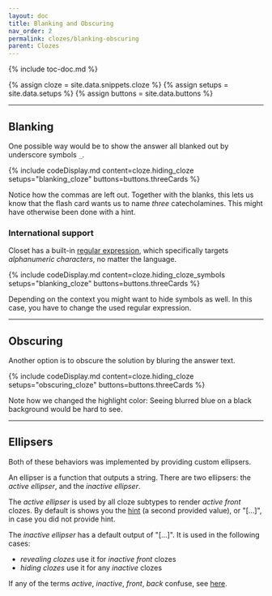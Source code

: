 ```yaml
---
layout: doc
title: Blanking and Obscuring
nav_order: 2
permalink: clozes/blanking-obscuring
parent: Clozes
---
```


{% include toc-doc.md %}

{% assign cloze = site.data.snippets.cloze %}
{% assign setups = site.data.setups %}
{% assign buttons = site.data.buttons %}

---
## Blanking

One possible way would be to show the answer all blanked out by underscore symbols `_`.

{% include codeDisplay.md content=cloze.hiding_cloze setups="blanking_cloze" buttons=buttons.threeCards %}

Notice how the commas are left out.
Together with the blanks, this lets us know that the flash card wants us to name _three_ catecholamines.
This might have otherwise been done with a hint.

### International support

Closet has a built-in [regular expression](https://en.wikipedia.org/wiki/Regular_expression), which specifically targets _alphanumeric characters_, no matter the language.

{% include codeDisplay.md content=cloze.hiding_cloze_symbols setups="blanking_cloze" buttons=buttons.threeCards %}

Depending on the context you might want to hide symbols as well.
In this case, you have to change the used regular expression.

---
## Obscuring

Another option is to obscure the solution by bluring the answer text.

{% include codeDisplay.md content=cloze.hiding_cloze setups="obscuring_cloze" buttons=buttons.threeCards %}

Note how we changed the highlight color: Seeing blurred blue on a black background would be hard to see.

---
## Ellipsers

Both of these behaviors was implemented by providing custom ellipsers.

An ellipser is a function that outputs a string.
There are two ellipsers: the _active ellipser_, and the _inactive ellipser_.

The *active ellipser* is used by all cloze subtypes to render _active front_ clozes.
By default is shows you the [hint](creating#hints) (a second provided value), or "[...]", in case you did not provide hint.

The *inactive ellipser* has a default output of "[...]".
It is used in the following cases:
* *revealing clozes* use it for _inactive front_ clozes
* *hiding clozes* use it for any _inactive_ clozes

If any of the terms _active_, _inactive_, _front_, _back_ confuse, see [here](/clozes#test-and-answer-context).
